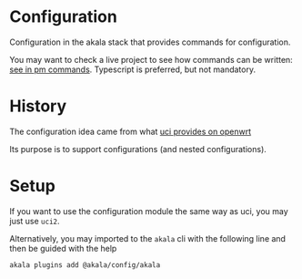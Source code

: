 # Configuration

Configuration in the akala stack that provides commands for configuration.

You may want to check a live project to see how commands can be written: [see in pm commands](https://github.com/npenin/akala/tree/master/packages/pm/src/commands).
Typescript is preferred, but not mandatory.

# History

The configuration idea came from what [uci provides on openwrt](https://openwrt.org/docs/guide-user/base-system/uci)

Its purpose is to support configurations (and nested configurations).

# Setup

If you want to use the configuration module the same way as uci, you may just use `uci2`. 

Alternatively, you may imported to the `akala` cli with the following line and then be guided with the help

`akala plugins add @akala/config/akala`
